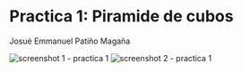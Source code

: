 # Practica 1: Piramide de cubos
Josué Emmanuel Patiño Magaña

![screenshot 1 - practica 1](https://github.com/JosuePatino/Simulacion-por-computadora---Josue-Pati-o/assets/144542355/3b51fd44-0094-4214-865c-7e6ffddd3767)
![screenshot 2 - practica 1](https://github.com/JosuePatino/Simulacion-por-computadora---Josue-Pati-o/assets/144542355/d798b6c9-c7fc-48ed-8e7d-8d3da2f39042)
